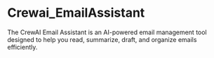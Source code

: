 # Crewai_EmailAssistant
The CrewAI Email Assistant is an AI-powered email management tool designed to help you read, summarize, draft, and organize emails efficiently.
